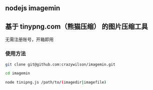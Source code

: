 ## nodejs imagemin

## 基于 tinypng.com（熊猫压缩） 的图片压缩工具

无需注册账号，开箱即用

### 使用方法

```bash
git clone git@github.com:crazywilson/imagemin.git

cd imagemin

node tinipng.js /path/to/(imagedir|imagefile)
```
